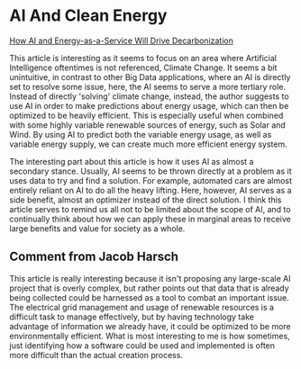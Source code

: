 # AI And Clean Energy
[How AI and Energy-as-a-Service Will Drive Decarbonization](https://www.toolbox.com/tech/artificial-intelligence/guest-article/how-ai-and-energy-as-a-service-will-drive-decarbonization/)

This article is interesting as it seems to focus on an area where Artificial Intelligence oftentimes is not referenced, Climate Change. It seems a bit unintuitive, in contrast to other Big Data applications, where an AI is directly set to resolve some issue, here, the AI seems to serve a more tertiary role. Instead of directly 'solving' climate change, instead, the author suggests to use AI in order to make predictions about energy usage, which can then be optimized to be heavily efficient. This is especially useful when combined with some highly variable renewable sources of energy, such as Solar and Wind. By using AI to predict both the variable energy usage, as well as variable energy supply, we can create much more efficient energy system. 

The interesting part about this article is how it uses AI as almost a secondary stance. Usually, AI seems to be thrown directly at a problem as it uses data to try and find a solution. For example, automated cars are almost entirely reliant on AI to do all the heavy lifting. Here, however, AI serves as a side benefit, almost an optimizer instead of the direct solution. I think this article serves to remind us all not to be limited about the scope of AI, and to continually think about how we can apply these in marginal areas to receive large benefits and value for society as a whole. 


## Comment from Jacob Harsch
This article is really interesting because it isn't proposing any large-scale AI project that is overly complex, but rather points out that data that is already being collected could be harnessed as a tool to combat an important issue. The electrical grid management and usage of renewable resources is a difficult task to manage effectively, but by having technology take advantage of information we already have, it could be optimized to be more environmentally efficient. What is most interesting to me is how sometimes, just identifying how a software could be used and implemented is often more difficult than the actual creation process.
